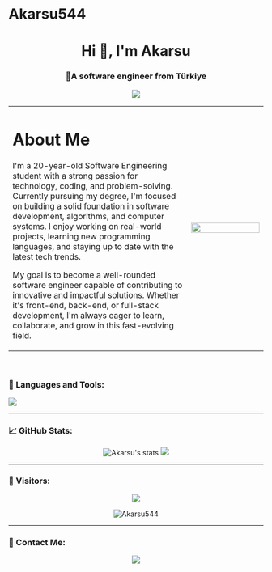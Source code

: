 # Akarsu544
<h1 align="center">Hi 👋, I'm Akarsu</h1>
<h3 align="center">🚀A software engineer from Türkiye </h3>

<p align="center">
  <img src="https://readme-typing-svg.herokuapp.com?font=Fira+Code&size=22&duration=3000&pause=1000&color=36BCF7&center=true&vCenter=true&width=435&lines=Welcome+to+my+GitHub+profile!;I'm+a+software+engineer;I+love+coding+and+design!;Feel+free+to+explore+my+repos!" />
</p>

<table>
  <tr>
    </td>
     <td align="left" width="70%" >
       <h1> About Me </h1>   
   I'm a 20-year-old Software Engineering student with a strong passion for technology, coding, and problem-solving. Currently pursuing my degree, I'm focused on building a solid foundation in software development, algorithms, and computer systems. I enjoy working on real-world projects, learning new programming languages, and staying up to date with the latest tech trends.

My goal is to become a well-rounded software engineer capable of contributing to innovative and impactful solutions. Whether it's front-end, back-end, or full-stack development, I'm always eager to learn, collaborate, and grow in this fast-evolving field.
    </td>
    <td align="right"  width="30%" >
      <img src="https://media.tenor.com/2ITHaiXAjNcAAAAi/gif" width="100%" /><br />
    </td>
  </tr>
</table>


<br/>

### 🧰 Languages and Tools:

<p align="left">
  <img src="https://skillicons.dev/icons?i=html,css,cpp,js,python,github" />
</p>

---

### 📈 GitHub Stats:

<p align="center">
  <img src="https://github-readme-stats.vercel.app/api?username=Akarsu&show_icons=true&theme=radical" alt="Akarsu's stats" />
  <img src="https://github-readme-streak-stats.herokuapp.com/?user=Akarsu&theme=radical" />
  
</p>

---

### 🧭 Visitors:

<p align="center">
<img src="https://spotify-github-profile.onrender.com/card?uid=31lmzhpy2migtudcggvvnrrth73y&theme=classic" />
</p>

<p align="center">
  <img src="https://komarev.com/ghpvc/?username=Akarsu544v&label=Profile+Views&color=brightgreen" alt="Akarsu544" />
</p>

---

### 🎯 Contact Me:

<p align="center">
  <a href="mailto:ensarakarsu0@gmail.com"><img src="https://img.shields.io/badge/Gmail-D14836?style=for-the-badge&logo=gmail&logoColor=white"/></a>
</p>






